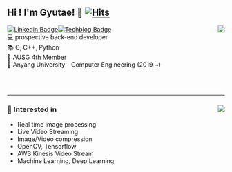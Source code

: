 ## Hi ! I'm Gyutae! 👋 [![Hits](https://hits.seeyoufarm.com/api/count/incr/badge.svg?url=https%3A%2F%2Fgithub.com%2FNoNAMe-0x16%2Fhit-counter&count_bg=%2379C83D&title_bg=%23555555&icon=&icon_color=%23E7E7E7&title=hits&edge_flat=false)](https://hits.seeyoufarm.com)
[![Linkedin Badge](http://img.shields.io/badge/-Linkedin-0077B5?style=flat-square&logo=Linkedin&link=https://www.linkedin.com/in/%EA%B7%9C%ED%83%9C-%EC%98%A4-b26582189/)](https://www.linkedin.com/in/%EA%B7%9C%ED%83%9C-%EC%98%A4-b26582189/)[![Techblog Badge](http://img.shields.io/badge/-Techblog-24292E?style=flat-square&logo=github&link=https://blog.naver.com/einokt)](https://blog.naver.com/einokt)<img align='right' src="https://github-readme-stats.vercel.app/api/top-langs/?username=NoNAMe-0x16&hide=Jupyter%20Notebook&layout=compact"><br/>
💻 prospective back-end developer<br/>
📚 C, C++, Python<br/>
📜 AUSG 4th Member<br/>
🏫 Anyang University - Computer Engineering (2019 ~)<br/>

<br/><br/>

* * *
### 📜 Interested in <img align='right' src="https://github-readme-stats.vercel.app/api?username=NoNAMe-0x16&show_icons=true"><br/>
* Real time image processing
* Live Video Streaming
* Image/Video compression
* OpenCV, Tensorflow
* AWS Kinesis Video Stream
* Machine Learning, Deep Learning
